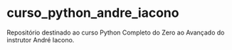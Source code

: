 # curso_python_andre_iacono
Repositório destinado ao curso Python Completo do Zero ao Avançado do instrutor André Iacono.
